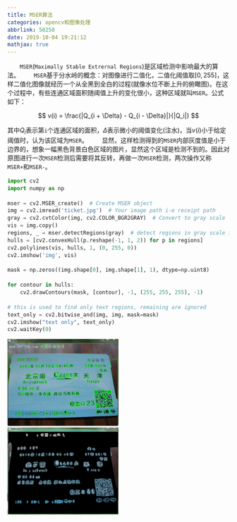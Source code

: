 ```yaml
---
title: MSER算法
categories: opencv和图像处理
abbrlink: 50250
date: 2019-10-04 19:21:12
mathjax: true
---
```

&emsp;&emsp;`MSER`(`Maximally Stable Extrernal Regions`)是区域检测中影响最大的算法。
&emsp;&emsp;`MSER`基于分水岭的概念：对图像进行二值化，二值化阈值取$[0, 255]$，这样二值化图像就经历一个从全黑到全白的过程(就像水位不断上升的俯瞰图)。在这个过程中，有些连通区域面积随阈值上升的变化很小，这种区域就叫`MSER`。公式如下：

$$
v(i) = \frac{|Q_{i + \Delta} - Q_{i - \Delta}|}{|Q_i|}
$$

其中$Q_i$表示第`i`个连通区域的面积，$\Delta$表示微小的阈值变化(注水)，当$v(i)$小于给定阈值时，认为该区域为`MSER`。
&emsp;&emsp;显然，这样检测得到的`MSER`内部灰度值是小于边界的，想象一幅黑色背景白色区域的图片，显然这个区域是检测不到的。因此对原图进行一次`MSER`检测后需要将其反转，再做一次`MSER`检测，两次操作又称`MSER+`和`MSER-`。

``` python
import cv2
import numpy as np
​
mser = cv2.MSER_create()  # Create MSER object
img = cv2.imread('ticket.jpg')  # Your image path i-e receipt path
gray = cv2.cvtColor(img, cv2.COLOR_BGR2GRAY)  # Convert to gray scale
vis = img.copy()
regions, _ = mser.detectRegions(gray)  # detect regions in gray scale image
hulls = [cv2.convexHull(p.reshape(-1, 1, 2)) for p in regions]
cv2.polylines(vis, hulls, 1, (0, 255, 0))
cv2.imshow('img', vis)

mask = np.zeros((img.shape[0], img.shape[1], 1), dtype=np.uint8)

for contour in hulls:
    cv2.drawContours(mask, [contour], -1, (255, 255, 255), -1)

# this is used to find only text regions, remaining are ignored
text_only = cv2.bitwise_and(img, img, mask=mask)
cv2.imshow("text only", text_only)
cv2.waitKey(0)
```

<img src="./MSER算法/1.png" width=50%>

<img src="./MSER算法/2.png" width=50%>